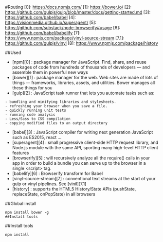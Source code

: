 ﻿#Routing
[0]: https://docs.npmjs.com/ 
[1]: https://bower.io/
[2]: https://github.com/gulpjs/gulp/blob/master/docs/getting-started.md
[3]: https://github.com/babel/babel
[4]: https://visionmedia.github.io/superagent/
[5]: https://github.com/substack/node-browserify#usage
[6]: https://github.com/babel/babelify
[7]: https://www.npmjs.com/package/vinyl-source-stream 
[7.1]: https://github.com/gulpjs/vinyl
[8]: https://www.npmjs.com/package/history

##Used
- [npm][0] : package manager for JavaScript. Find, share, and reuse packages of code from hundreds of thousands of developers — and assemble them in powerful new ways 
- [bower][1] : package manager for the web. Web sites are made of lots of things — frameworks, libraries, assets, and utilities. Bower manages all these things for you  
- [gulp][2] : JavaScript task runner that lets you automate tasks such as:
```
- bundling and minifying libraries and stylesheets.
- refreshing your browser when you save a file.
- quickly running unit tests
- running code analysis
- Less/Sass to CSS compilation
- copying modified files to an output directory
```        
- [babel][3] : JavaScript compiler for writing next generation JavaScript such as ES2015, react ...
- [superagent][4] : small progressive client-side HTTP request library, and Node.js module with the same API, sporting many high-level HTTP client features
- [browserify][5] : will recursively analyze all the require() calls in your app in order to build a bundle you can serve up to the browser in a single &lt;script&gt; tag.
- [babelify][6] : Browserify transform for Babel
- [vinyl-source-stream][7] : conventional text streams at the start of your gulp or vinyl pipelines. See [vinil][7.1]
- [history] : supports the HTML5 History/State APIs (pushState, replaceState, onPopState) in all browsers

##Global install
```
npm install bower -g
##Install tools
```

##Install tools
```
npm install
```